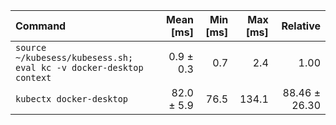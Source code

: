 | Command | Mean [ms] | Min [ms] | Max [ms] | Relative |
|:---|---:|---:|---:|---:|
| `source ~/kubesess/kubesess.sh; eval kc -v docker-desktop context` | 0.9 ± 0.3 | 0.7 | 2.4 | 1.00 |
| `kubectx docker-desktop` | 82.0 ± 5.9 | 76.5 | 134.1 | 88.46 ± 26.30 |
